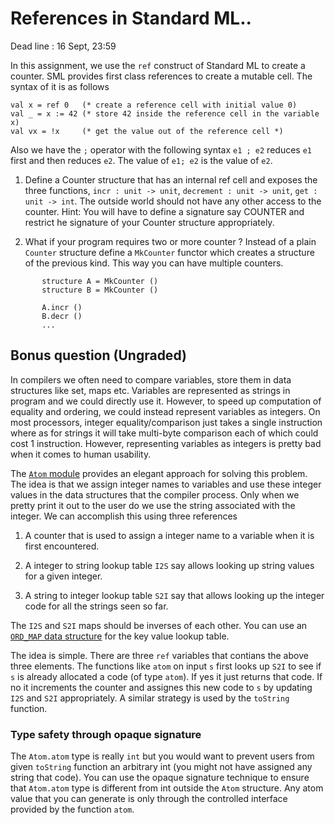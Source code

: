 # References in Standard ML..
Dead line : 16 Sept, 23:59

In this assignment, we use the `ref` construct of Standard ML to
create a counter. SML provides first class references to create a
mutable cell. The syntax of it is as follows

```
val x = ref 0   (* create a reference cell with initial value 0)
val _ = x := 42 (* store 42 inside the reference cell in the variable x)
val vx = !x     (* get the value out of the reference cell *)

```

Also we have the `;` operator with the following syntax `e1 ; e2`
reduces `e1` first and then reduces `e2`. The value of `e1; e2` is the
value of `e2`.

1. Define a Counter structure that has an internal ref cell and
   exposes the three functions, `incr : unit -> unit`, `decrement :
   unit -> unit`, `get : unit -> int`. The outside world should not
   have any other access to the counter.  Hint: You will have to
   define a signature say COUNTER and restrict he signature of your
   Counter structure appropriately.

2. What if your program requires two or more counter ? Instead of a
   plain `Counter` structure define a `MkCounter` functor which
   creates a structure of the previous kind. This way you can have
   multiple counters.

```
	   structure A = MkCounter ()
	   structure B = MkCounter ()

	   A.incr ()
	   B.decr ()
	   ...
```

## Bonus question (Ungraded)

In compilers we often need to compare variables, store them in data
structures like set, maps etc. Variables are represented as strings in
program and we could directly use it. However, to speed up computation
of equality and ordering, we could instead represent variables as
integers. On most processors, integer equality/comparison just takes a
single instruction where as for strings it will take multi-byte
comparison each of which could cost 1 instruction. However,
representing variables as integers is pretty bad when it comes to
human usability.

The [`Atom` module][atom] provides an elegant approach for solving
this problem. The idea is that we assign integer names to variables
and use these integer values in the data structures that the compiler
process. Only when we pretty print it out to the user do we use the
string associated with the integer. We can accomplish this using three
references

1. A counter that is used to assign a integer name to a variable when
   it is first encountered.

2. A integer to string lookup table `I2S` say allows looking up string
   values for a given integer.

3. A string to integer lookup table `S2I` say that allows looking up
   the integer code for all the strings seen so far.

The `I2S` and `S2I` maps should be inverses of each other. You can use
an [`ORD_MAP` data structure][ordmap] for the key value lookup table.

The idea is simple. There are three `ref` variables that contians the
above three elements.  The functions like `atom` on input `s` first
looks up `S2I` to see if `s` is already allocated a code (of type
`atom`).  If yes it just returns that code. If no it increments the
counter and assignes this new code to `s` by updating `I2S` and `S2I`
appropriately. A similar strategy is used by the `toString` function.

### Type safety through opaque signature

The `Atom.atom` type is really `int` but you would want to prevent
users from given `toString` function an arbitrary int (you might not
have assigned any string that code). You can use the opaque signature
technique to ensure that `Atom.atom` type is different from int
outside the `Atom` structure. Any atom value that you can generate is
only through the controlled interface provided by the function `atom`.

[atom]: <https://www.classes.cs.uchicago.edu/archive/2015/spring/22620-1/atom-sig.html>
[ordmap]: <https://www.classes.cs.uchicago.edu/archive/2015/spring/22620-1/ord-map-sig.html>